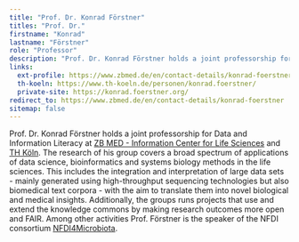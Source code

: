 ```yaml
---
title: "Prof. Dr. Konrad Förstner"
titles: "Prof. Dr."
firstname: "Konrad"
lastname: "Förstner"
role: "Professor"
description: "Prof. Dr. Konrad Förstner holds a joint professorship for Data and Information Literacy at TH Köln and ZB MED - Information Center for Life Sciences "
links:
  ext-profile: https://www.zbmed.de/en/contact-details/konrad-foerstner
  th-koeln: https://www.th-koeln.de/personen/konrad.foerstner/
  private-site: https://konrad.foerstner.org/
redirect_to: https://www.zbmed.de/en/contact-details/konrad-foerstner
sitemap: false
---
```


Prof. Dr. Konrad Förstner holds a joint professorship for Data and
Information Literacy at [ZB MED - Information Center for Life
Sciences](https://www.zbmed.de/en/research/research-at-zb-med/research-data-science-and-services/)
and [TH Köln](https://www.th-koeln.de/). The research of his group
covers a broad spectrum of applications of data science,
bioinformatics and systems biology methods in the life sciences. This
includes the integration and interpretation of large data sets -
mainly generated using high-throughput sequencing technologies but
also biomedical text corpora - with the aim to translate them into
novel biological and medical insights. Additionally, the groups runs
projects that use and extend the knowledge commons by making research
outcomes more open and FAIR. Among other activities Prof. Förstner is
the speaker of the NFDI consortium
[NFDI4Microbiota](https://nfdi4microbiota.de/).
